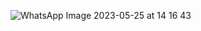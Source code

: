 
![WhatsApp Image 2023-05-25 at 14 16 43](https://github.com/eriicom/foto/assets/99477272/72e32a43-2e78-4fed-8e16-04ead96c94ad)
